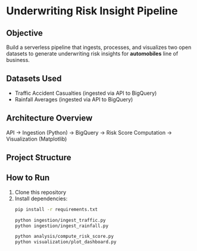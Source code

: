 # Underwriting Risk Insight Pipeline

## Objective
Build a serverless pipeline that ingests, processes, and visualizes two open datasets to generate underwriting risk insights for **automobiles** line of business.

## Datasets Used
- Traffic Accident Casualties (ingested via API to BigQuery)  
- Rainfall Averages (ingested via API to BigQuery)  

## Architecture Overview
API → Ingestion (Python) → BigQuery → Risk Score Computation → Visualization (Matplotlib)

## Project Structure


## How to Run

1. Clone this repository  
2. Install dependencies:  
   ```bash
   pip install -r requirements.txt

   python ingestion/ingest_traffic.py
   python ingestion/ingest_rainfall.py
   
   python analysis/compute_risk_score.py
   python visualization/plot_dashboard.py





